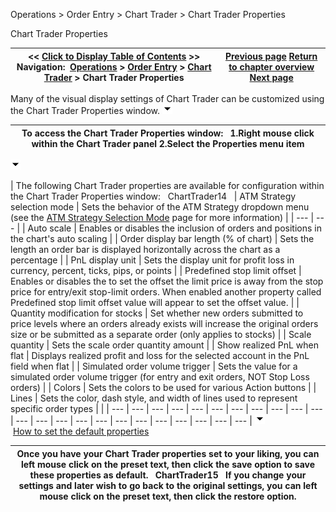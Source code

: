 ﻿
Operations > Order Entry > Chart Trader > Chart Trader Properties

Chart Trader Properties

| << [Click to Display Table of Contents](properties3.md) >> **Navigation:**     [Operations](operations.md) > [Order Entry](order_entry.md) > [Chart Trader](chart_trader.md) > Chart Trader Properties | [Previous page](charttrader_attachtoindicator.md) [Return to chapter overview](chart_trader.md) [Next page](fx_pro.md) |
| --- | --- |
Many of the visual display settings of Chart Trader can be customized using the Chart Trader Properties window.
![tog_minus](tog_minus.gif)

| To access the Chart Trader Properties window:   1.Right mouse click within the Chart Trader panel 2.Select the Properties menu item |
| --- |
![tog_minus](tog_minus.gif)

| The following Chart Trader properties are available for configuration within the Chart Trader Properties window:   ChartTrader14     | ATM Strategy selection mode | Sets the behavior of the ATM Strategy dropdown menu (see the [ATM Strategy Selection Mode](atm_strategy_selection_mode.md) page for more information) | | --- | --- | | Auto scale | Enables or disables the inclusion of orders and positions in the chart's auto scaling | | Order display bar length (% of chart) | Sets the length an order bar is displayed horizontally across the chart as a percentage | | PnL display unit | Sets the display unit for profit loss in currency, percent, ticks, pips, or points | | Predefined stop limit offset | Enables or disables the to set the offset the limit price is away from the stop price for entry/exit stop-limit orders. When enabled another property called Predefined stop limit offset value will appear to set the offset value. | | Quantity modification for stocks | Set whether new orders submitted to price levels where an orders already exists will increase the original orders size or be submitted as a separate order (only applies to stocks) | | Scale quantity | Sets the scale order quantity amount | | Show realized PnL when flat | Displays realized profit and loss for the selected account in the PnL field when flat | | Simulated order volume trigger | Sets the value for a simulated order volume trigger (for entry and exit orders, NOT Stop Loss orders) | | Colors | Sets the colors to be used for various Action buttons | | Lines | Sets the color, dash style, and width of lines used to represent specific order types | |
| --- | --- | --- | --- | --- | --- | --- | --- | --- | --- | --- | --- | --- | --- | --- | --- | --- | --- | --- | --- | --- | --- | --- |
![tog_minus](tog_minus.gif)        [How to set the default properties](javascript:HMToggle('toggle','HowToSetTheDefaultProperties','HowToSetTheDefaultProperties_ICON'))

| Once you have your Chart Trader properties set to your liking, you can left mouse click on the preset text, then click the save option to save these properties as default.   ChartTrader15   If you change your settings and later wish to go back to the original settings, you can left mouse click on the preset text, then click the restore option. |
| --- |

